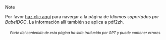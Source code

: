 > [!NOTE]
> Por favor [haz clic aquí](https://funstory-ai.github.io/BabelDOC/supported_languages/) para navegar a la página de *Idiomas soportados por BabelDOC*. La información allí también se aplica a pdf2zh.

<div align="right"> 
<h6><small>Parte del contenido de esta página ha sido traducido por GPT y puede contener errores.</small></h6>